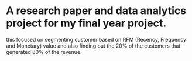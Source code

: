 # A research paper and data analytics project for my final year project.
this focused on segmenting customer based on RFM (Recency, Frequency and Monetary) value and also finding out the 20% of the customers that generated 80% of the revenue.

